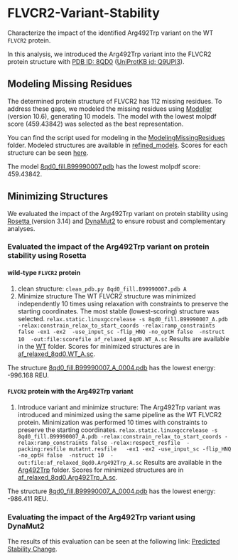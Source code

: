 # FLVCR2-Variant-Stability
Characterize the impact of the identified Arg492Trp variant on the WT `FLVCR2` protein.

In this analysis, we introduced the Arg492Trp variant into the FLVCR2 protein structure with <a href='https://www.rcsb.org/structure/8QD0'>PDB ID: 8QD0</a> (<a href='https://www.uniprot.org/uniprotkb/Q9UPI3/entry'>UniProtKB id: Q9UPI3</a>).

## Modeling Missing Residues
The determined protein structure of FLVCR2 has 112 missing residues. To address these gaps, we modeled the missing residues using <a href='https://salilab.org/modeller/'>Modeller</a> (version 10.6), generating 10 models. The model with the lowest molpdf score (459.43842) was selected as the best representation.

You can find the script used for modeling in the <a href='/ModelingMissingResidues'>ModelingMissingResidues</a> folder. Modeled structures are available in <a href='ModelingMissingResidues/refined_models'>refined_models</a>. Scores for each structure can be seen <a href='/ModelingMissingResidues/refine_missing_residues.py.log#L3807'>here</a>.

The model <a href='ModelingMissingResidues/refined_models/8qd0_fill.B99990007.pdb'>8qd0_fill.B99990007.pdb</a> has the lowest molpdf score: 459.43842.

## Minimizing Structures
We evaluated the impact of the Arg492Trp variant on protein stability using <a href='https://rosettacommons.org/software/'> Rosetta </a>(version 3.14) and <a href='https://biosig.lab.uq.edu.au/dynamut2/'>DynaMut2</a> to ensure robust and complementary analyses.

### Evaluated the impact of the Arg492Trp variant on protein stability using Rosetta
#### wild-type `FLVCR2` protein
1. clean structure:
``
clean_pdb.py 8qd0_fill.B99990007.pdb A
``  
2. Minimize structure
The WT FLVCR2 structure was minimized independently 10 times using relaxation with constraints to preserve the starting coordinates.
The most stable (lowest-scoring) structure was selected.
`
relax.static.linuxgccrelease -s 8qd0_fill.B99990007_A.pdb -relax:constrain_relax_to_start_coords -relax:ramp_constraints false -ex1 -ex2 
-use_input_sc -flip_HNQ -no_optH false  -nstruct 10  -out:file:scorefile af_relaxed_8qd0.WT_A.sc
`
Results are available in the <a href='/MinimizingStructures/WT'>WT</a> folder. Scores for minimized structures are in <a href='MinimizingStructures/WT/af_relaxed_8qd0.WT_A.sc'>af_relaxed_8qd0.WT_A.sc</a>.

The structure <a href='/MinimizingStructures/WT/8qd0_fill.B99990007_A_0004.pdb'>8qd0_fill.B99990007_A_0004.pdb</a> has the lowest energy: -996.168 REU.

#### `FLVCR2` protein with the Arg492Trp variant
1. Introduce variant and minimize structure:
The Arg492Trp variant was introduced and minimized using the same pipeline as the WT FLVCR2 protein. Minimization was performed 10 times with constraints to preserve the starting coordinates.
`
relax.static.linuxgccrelease -s 8qd0_fill.B99990007_A.pdb -relax:constrain_relax_to_start_coords -relax:ramp_constraints false -relax:respect_resfile  -packing:resfile mutatnt.resfile  
 -ex1 -ex2 -use_input_sc -flip_HNQ -no_optH false  -nstruct 10  -out:file:af_relaxed_8qd0.Arg492Trp_A.sc
`
Results are available in the <a href='/MinimizingStructures/Arg492Trp'>Arg492Trp</a> folder. Scores for minimized structures are in <a href='MinimizingStructures/Arg492Trp/af_relaxed_8qd0.Arg492Trp_A.sc'>af_relaxed_8qd0.Arg492Trp_A.sc</a>.

The structure <a href='/MinimizingStructures/Arg492Trp/8qd0_fill.B99990007_A_0004.pdb'>8qd0_fill.B99990007_A_0004.pdb</a> has the lowest energy: -986.411 REU.

### Evaluating the impact of the Arg492Trp variant using DynaMut2
The results of this evaluation can be seen at the following link: <a href='https://biosig.lab.uq.edu.au/dynamut2/results_prediction/173491533976'>Predicted Stability Change</a>.

